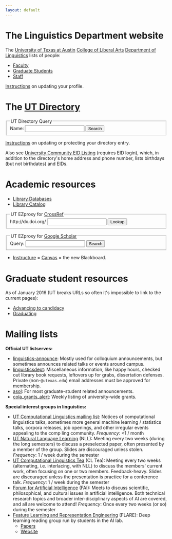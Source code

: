 ```yaml
---
layout: default
---
```

# The Linguistics Department website

The [University of Texas at Austin](https://www.utexas.edu/) [College of Liberal Arts](https://liberalarts.utexas.edu/index.php) [Department of Linguistics](https://liberalarts.utexas.edu/linguistics/) lists of people:

* [Faculty](https://liberalarts.utexas.edu/linguistics/faculty/index.php)
* [Graduate Students](https://liberalarts.utexas.edu/linguistics/graduate/gradstudents/list.php)
* [Staff](https://liberalarts.utexas.edu/linguistics/staff.php)

[Instructions](/personal-information#profile) on updating your profile.


# The [UT Directory](http://www.utexas.edu/directory/)

<form action="https://directory.utexas.edu/index.php" method="get">
  <fieldset>
    <legend>UT Directory Query</legend>
    <div class="flex-fill">
      <label>Name:</label>
      <input name="q" />
      <button>Search</button>
    </div>
  </fieldset>
</form>

[Instructions](/personal-information#privacy) on updating or protecting your directory entry.

Also see [University Community EID Listing](https://utdirect.utexas.edu/webapps/eidlisting/) (requires EID login), which, in addition to the directory's home address and phone number, lists birthdays (but not birthdates) and EIDs.

# Academic resources

* [Library Databases](https://login.ezproxy.lib.utexas.edu/menu)
* [Library Catalog](http://catalog.lib.utexas.edu/)

<form onsubmit="event.preventDefault(); window.location = 'http://dx.doi.org.ezproxy.lib.utexas.edu/' + this.doi.value">
  <fieldset>
    <legend>UT EZproxy for <a href="http://doi.org">CrossRef</a></legend>
    <div class="flex-fill">
      <label>http://dx.doi.org/</label>
      <input name="doi" />
      <button>Lookup</button>
    </div>
  </fieldset>
</form>

<form action="https://scholar-google-com.ezproxy.lib.utexas.edu/scholar" method="get">
  <fieldset>
    <legend>UT EZproxy for <a href="https://scholar-google-com.ezproxy.lib.utexas.edu/">Google Scholar</a></legend>
    <div class="flex-fill">
      <label>Query:</label>
      <input name="q">
      <button>Search</button>
    </div>
  </fieldset>
</form>

* [Instructure](https://utexas.instructure.com/) = [Canvas](http://canvas.utexas.edu/) = the new Blackboard.

# Graduate student resources

As of January 2016 (UT breaks URLs so often it's impossible to link to the current pages):

* [Advancing to candidacy](https://web.archive.org/web/20160120225524/http://www.utexas.edu/ogs/pdn/candidacy.html)
* [Graduating](https://web.archive.org/web/20160111174519/http://www.utexas.edu/ogs/pdn/deadlines/doc_fall.html)


# Mailing lists

**Official UT listserves:**

* [linguistics-announce](https://utlists.utexas.edu/sympa/info/linguistics-announce): Mostly used for colloquium announcements, but sometimes announces related talks or events around campus.
* [linguisticsdept](https://utlists.utexas.edu/sympa/info/linguisticsdept): Miscellaneous information, like happy hours, checked out library book requests, leftovers up for grabs, dissertation defenses. Private (non-`@utexas.edu`) email addresses must be approved for membership.
* [asol](https://utlists.utexas.edu/sympa/info/asol): For most graduate-student related announcements.
* [cola_grants_alert](https://utlists.utexas.edu/sympa/info/cola_grants_alert): Weekly listing of university-wide grants.

**Special interest groups in linguistics:**

* [UT Computational Linguistics mailing list](https://groups.google.com/forum/#!forum/ut-compling):
  Notices of computational linguistics talks, sometimes more general machine learning / statistics talks, corpora releases, job openings, and other irregular events appealing to the comp ling community.
    _Frequency_: &lt;1 / month
* [UT Natural Language Learning](https://groups.google.com/forum/#!forum/ut-nll) (NLL):
  Meeting every two weeks (during the long semesters) to discuss a preselected paper, often presented by a member of the group. Slides are discouraged unless stolen.
    _Frequency_: 1 / week during the semester
* [UT Computational Linguistics Tea](https://groups.google.com/forum/#!forum/utcl-tea) (CL Tea):
  Meeting every two weeks (alternating, i.e. interlacing, with NLL) to discuss the members' current work, often focusing on one or two members. Feedback-heavy. Slides are discouraged unless the presentation is practice for a conference talk.
    _Frequency_: 1 / week during the semester
* [Forum for Artificial Intelligence](http://www.cs.utexas.edu/~ai-lab/fai/) (FAI):
  Meets to discuss scientific, philosophical, and cultural issues in artificial intelligence. Both technical research topics and broader inter-disciplinary aspects of AI are covered, and all are welcome to attend!
    _Frequency_: Once every two weeks (or so) during the semester
* [Feature Learning and Representation Engineering](https://groups.google.com/forum/#!forum/ut-flare) (FLARE):
  Deep learning reading group run by students in the AI lab.
  - [Papers](https://docs.google.com/spreadsheets/d/12WDmcBDhQiRdup18GliV1PaeNkqIFZRT9AOcZmTcvec/edit)
  - [Website](http://www.cs.utexas.edu/~ml/flare/)
